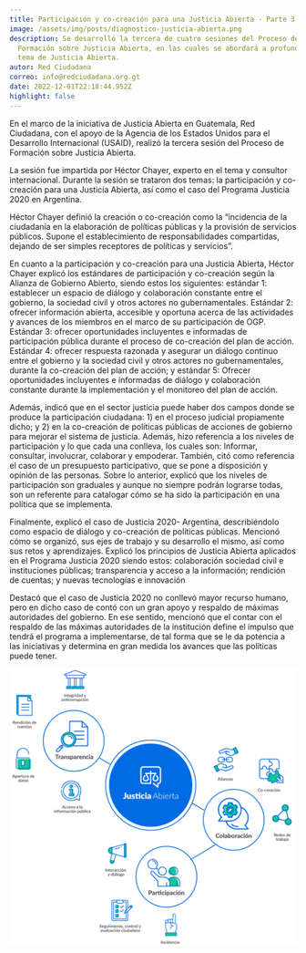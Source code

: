 ```yaml
---
title: Participación y co-creación para una Justicia Abierta - Parte 3
image: /assets/img/posts/diagnostico-justicia-abierta.png
description: Se desarrolló la tercera de cuatro sesiones del Proceso de
  Formación sobre Justicia Abierta, en las cuales se abordará a profundidad el
  tema de Justicia Abierta.
autor: Red Ciudadana
correo: info@redciudadana.org.gt
date: 2022-12-01T22:18:44.952Z
highlight: false
---
```

En el marco de la iniciativa de Justicia Abierta en Guatemala, Red Ciudadana, con el apoyo de la Agencia de los Estados Unidos para el Desarrollo Internacional (USAID), realizó la tercera sesión del Proceso de Formación sobre Justicia Abierta.  

La sesión fue impartida por Héctor Chayer, experto en el tema y consultor internacional. Durante la sesión se trataron dos temas: la participación y co-creación para una Justicia Abierta, así como el caso del Programa Justicia 2020 en Argentina. 

Héctor Chayer definió la creación o co-creación como la “incidencia de la ciudadanía en la elaboración de políticas públicas y la provisión de servicios públicos. Supone el establecimiento de responsabilidades compartidas, dejando de ser simples receptores de políticas y servicios”.  

En cuanto a la participación y co-creación para una Justicia Abierta, Héctor Chayer explicó los estándares de participación y co-creación según la Alianza de Gobierno Abierto, siendo estos los siguientes: estándar 1: establecer un espacio de diálogo y colaboración constante entre el gobierno, la sociedad civil y otros actores no gubernamentales. Estándar 2: ofrecer información abierta, accesible y oportuna acerca de las actividades y avances de los miembros en el marco de su participación de OGP. Estándar 3: ofrecer oportunidades incluyentes e informadas de participación pública durante el proceso de co-creación del plan de acción. Estándar 4: ofrecer respuesta razonada y asegurar un diálogo continuo entre el gobierno y la sociedad civil y otros actores no gubernamentales, durante la co-creación del plan de acción; y estándar 5: Ofrecer oportunidades incluyentes e informadas de diálogo y colaboración constante durante la implementación y el monitoreo del plan de acción.  

Además, indicó que en el sector justicia puede haber dos campos donde se produce la participación ciudadana: 1) en el proceso judicial propiamente dicho; y 2) en la co-creación de políticas públicas de acciones de gobierno para mejorar el sistema de justicia. Además, hizo referencia a los niveles de participación y lo que cada una conlleva, los cuales son: Informar, consultar, involucrar, colaborar y empoderar.  También, citó como referencia el caso de un presupuesto participativo, que se pone a disposición y opinión de las personas. Sobre lo anterior, explicó que los niveles de participación son graduales y aunque no siempre podrán lograrse todas, son un referente para catalogar cómo se ha sido la participación en una política que se implementa. 

Finalmente, explicó el caso de Justicia 2020- Argentina, describiéndolo como espacio de diálogo y co-creación de políticas públicas. Mencionó cómo se organizó,  sus ejes de trabajo y su desarrollo el mismo, así como sus retos y aprendizajes. Explicó los principios de Justicia Abierta aplicados en el Programa Justicia 2020 siendo estos: colaboración sociedad civil e instituciones públicas; transparencia y acceso a la información; rendición de cuentas; y nuevas tecnologías e innovación

Destacó que el caso de Justicia 2020 no conllevó mayor recurso humano, pero en dicho caso de contó con un gran apoyo y respaldo de máximas autoridades del gobierno. En ese sentido, mencionó que el contar con el respaldo de las máximas autoridades de la institución define el impulso que tendrá el programa a implementarse, de tal forma que se le da potencia a las iniciativas y determina en gran medida los avances que las políticas puede tener. 

![](/assets/img/posts/diagrama-10.png)